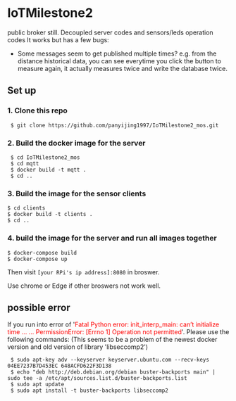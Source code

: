 # IoTMilestone2
public broker still.
Decoupled server codes and sensors/leds operation codes
It works but has a few bugs:
- Some messages seem to get published multiple times? e.g. from the distance historical data, you can see everytime you click the button to measure again, it actually measures twice and write the database twice.
## Set up

### 1. Clone this repo
```shell
 $ git clone https://github.com/panyijing1997/IoTMilestone2_mos.git
```
### 2. Build the docker image for the server
```shell
 $ cd IoTMilestone2_mos
 $ cd mqtt
 $ docker build -t mqtt .
 $ cd ..
 ```
### 3. Build the image for the sensor clients
```shell
$ cd clients
$ docker build -t clients .
$ cd ..
```
### 4. build the image for the server and run all images together
```shell
$ docker-compose build
$ docker-compose up
```
Then visit `[your RPi's ip address]:8080` in broswer.


Use chrome or Edge if other broswers not work well.

## possible error
If you run into error of '<span style="color:red">Fatal Python error: init_interp_main: can’t initialize time ... ... PermissionError: [Errno 1] Operation not permitted</span>'. Please use the following commands:
(This seems to be a problem of the newest docker version and old version of library 'libseccomp2')
```shell
 $ sudo apt-key adv --keyserver keyserver.ubuntu.com --recv-keys 04EE7237B7D453EC 648ACFD622F3D138
 $ echo "deb http://deb.debian.org/debian buster-backports main" | sudo tee -a /etc/apt/sources.list.d/buster-backports.list
 $ sudo apt update
 $ sudo apt install -t buster-backports libseccomp2
```
```



